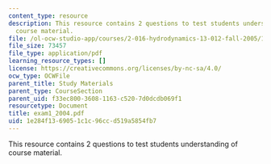 ```yaml
---
content_type: resource
description: This resource contains 2 questions to test students understanding of
  course material.
file: /ol-ocw-studio-app/courses/2-016-hydrodynamics-13-012-fall-2005/1e284f1369051c1c96ccd519a5854fb7_exam1_2004.pdf
file_size: 73457
file_type: application/pdf
learning_resource_types: []
license: https://creativecommons.org/licenses/by-nc-sa/4.0/
ocw_type: OCWFile
parent_title: Study Materials
parent_type: CourseSection
parent_uid: f33ec800-3608-1163-c520-7d0dcdb069f1
resourcetype: Document
title: exam1_2004.pdf
uid: 1e284f13-6905-1c1c-96cc-d519a5854fb7
---
```

This resource contains 2 questions to test students understanding of course material.